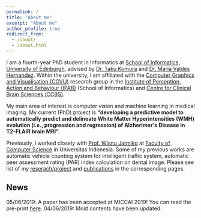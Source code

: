 ```yaml
---
permalink: /
title: "About me"
excerpt: "About me"
author_profile: true
redirect_from: 
  - /about/
  - /about.html
---
```


I am a fourth-year PhD student in Informatics at [School of Informatics, University of Edinburgh](https://www.ed.ac.uk/informatics), advised by [Dr. Taku Komura](http://homepages.inf.ed.ac.uk/tkomura/) and [Dr. Maria Valdes Hernandez](https://www.research.ed.ac.uk/portal/en/persons/maria-valdes-hernandez(f22f22d9-52bb-4883-bf94-52aa23a691e1).html). Within the university, I am affiliated with the [Computer Graphics and Visualisation (CGVU)](http://www.ipab.inf.ed.ac.uk/cgvu/index.html) research group in the [Institute of Perception, Action and Behaviour (IPAB)](http://web.inf.ed.ac.uk/ipab) (School of Informatics) and [Centre for Clinical Brain Sciences (CCBS)](https://www.ed.ac.uk/clinical-brain-sciences).

My main area of interest is computer vision and machine learning in medical imaging. My current (PhD) project is **"developing a predictive model to automatically predict and delineate White Matter Hyperintensities (WMH) evolution (i.e., progression and regression) of Alzherimer's Disease in T2-FLAIR brain MRI"**.

Previously, I worked closely with [Prof. Wisnu Jatmiko](http://staff.ui.ac.id/wisnuj) at [Faculty of Computer Science](http://www.cs.ui.ac.id/?lang=en) in Universitas Indonesia. Some of my previous works are automatic vehicle counting system for intelligent traffic system, automatic peer assessment rating (PAR) index calculation on dental image. Please see list of my [reserach/project](https://febrianrachmadi.github.io/projects/) and [publications](https://febrianrachmadi.github.io/publications/) in the corresponding pages.

News
------
05/06/2019: A paper has been accepted at MICCAI 2019! You can read the pre-print [here](https://doi.org/10.1101/662692).
04/06/2019: Most contents have been updated.
